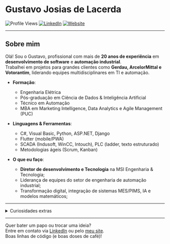 # Gustavo Josias de Lacerda

![Profile Views](https://komarev.com/ghpvc/?username=srqubit&color=blueviolet)
[![LinkedIn](https://img.shields.io/badge/-LinkedIn-blue?logo=LinkedIn&logoColor=white)](https://www.linkedin.com/in/gustavomsi/)
[![Website](https://img.shields.io/badge/-Website-green?logo=internet-explorer&logoColor=white)](https://gustavolacerda.eng.br)

---

## Sobre mim
Olá! Sou o Gustavo, profissional com mais de **20 anos de experiência** em **desenvolvimento de software** e **automação industrial**.  
Trabalhei em projetos para grandes clientes como **Gerdau, ArcelorMittal e Votorantim**, liderando equipes multidisciplinares em TI e automação.

- **Formação**:  
  - Engenharia Elétrica  
  - Pós-graduação em Ciência de Dados & Inteligência Artificial  
  - Técnico em Automação  
  - MBA em Marketing Intelligence, Data Analytics e Agile Management (PUC)

- **Linguagens & Ferramentas**:
  - C#, Visual Basic, Python, ASP.NET, Django  
  - Flutter (mobile/PWA)  
  - SCADA (Indusoft, WinCC, Intouch), PLC (ladder, texto estruturado)  
  - Metodologias ágeis (Scrum, Kanban)

- **O que eu faço**:
  - **Diretor de desenvolvimento e Tecnologia** na MSI Engenharia & Tecnologia;
  - Liderança de equipes do setor de engenharia de automação industrial;
  - Transformação digital, integração de sistemas MES/PIMS, IA e modelos matemáticos;

---

<details>
  <summary>Curiosidades extras</summary>
  
  - Gosto de um café enquanto faço reviews de código ☕
  - Sempre em busca de novas tecnologias e desafios
  - Nas horas vagas, fã de esportes de tiro e música
</details>

---

Quer bater um papo ou trocar uma ideia?  
Entre em contato via [LinkedIn](https://www.linkedin.com/in/gustavomsi/) ou pelo [meu site](https://gustavolacerda.eng.br).  
Boas linhas de código (e boas doses de café)!

